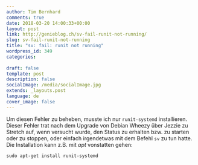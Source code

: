 ```yaml
---
author: Tim Bernhard
comments: true
date: 2018-03-20 14:00:33+00:00
layout: post
link: http://genieblog.ch/sv-fail-runit-not-running/
slug: sv-fail-runit-not-running
title: "sv: fail: runit not running"
wordpress_id: 349
categories:
  
draft: false
template: post
description: false
socialImage: /media/socialImage.jpg
extends: _layouts.post
language: de
cover_image: false
---
```


Um diesen Fehler zu beheben, musste ich nur `runit-systemd` installieren.
Dieser Fehler trat nach dem Upgrade von Debian Wheezy über Jezzie zu Stretch auf, wenn versucht wurde, den Status zu erhalten bzw.
zu starten oder zu stoppen, oder einfach irgendetwas mit dem Befehl `sv` zu tun hatte.
Die Installation kann z.B.
mit _apt_ vonstatten gehen: 

`sudo apt-get install runit-systemd`
